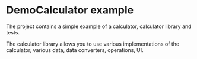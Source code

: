 # DemoCalculator example #

The project contains a simple example of a calculator, calculator library and tests.

The calculator library allows you to use various implementations of the calculator, various data, data converters, operations, UI.
